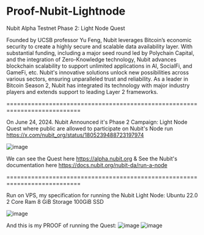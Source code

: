 # Proof-Nubit-Lightnode
Nubit Alpha Testnet Phase 2: Light Node Quest

Founded by UCSB professor Yu Feng, Nubit leverages Bitcoin’s economic security to create a highly secure and scalable data availability layer. With substantial funding, including a major seed round led by Polychain Capital, and the integration of Zero-Knowledge technology, Nubit advances blockchain scalability to support unlimited applications in AI, SocialFi, and GameFi, etc. Nubit's innovative solutions unlock new possibilities across various sectors, ensuring unparalleled trust and reliability. As a leader in Bitcoin Season 2, Nubit has integrated its technology with major industry players and extends support to leading Layer 2 frameworks.

===========================================================================

On June 24, 2024. Nubit Announced it's Phase 2 Campaign: Light Node Quest
where public are allowed to participate on Nubit's Node run https://x.com/nubit_org/status/1805239488723197974

![image](https://github.com/user-attachments/assets/375fbca9-c1a2-47ab-b59b-3370fa2c0f20)

We can see the Quest here https://alpha.nubit.org & See the Nubit's documentation here https://docs.nubit.org/nubit-da/run-a-node

===========================================================================

Run on VPS, my specification for running the Nubit Light Node:
Ubuntu 22.0
2 Core
Ram 8 GiB
Storage 100GiB SSD

![image](https://github.com/user-attachments/assets/994d6ae6-5d11-43ce-bd0e-ddebcd185dd6)

And this is my PROOF of running the Quest:
![image](https://github.com/user-attachments/assets/b577b4d3-bf4c-4c13-9e61-d321ef5726b3)
![image](https://github.com/user-attachments/assets/bf9ccacf-8844-4c51-bc78-c1330b3ede81)


